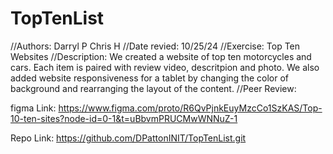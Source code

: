 # TopTenList
//Authors:
Darryl P
Chris H
 //Date revied: 10/25/24
//Exercise: Top Ten Websites
//Description: We created a website of top ten motorcycles and cars. Each item is paired with review video, descritpion and photo. We also added website responsiveness for a tablet by changing the color of background and rearranging the layout of the content.
//Peer Review:






figma Link: 
https://www.figma.com/proto/R6QvPjnkEuyMzcCo1SzKAS/Top-10-ten-sites?node-id=0-1&t=uBbvmPRUCMwWNNuZ-1

Repo Link:
https://github.com/DPattonINIT/TopTenList.git